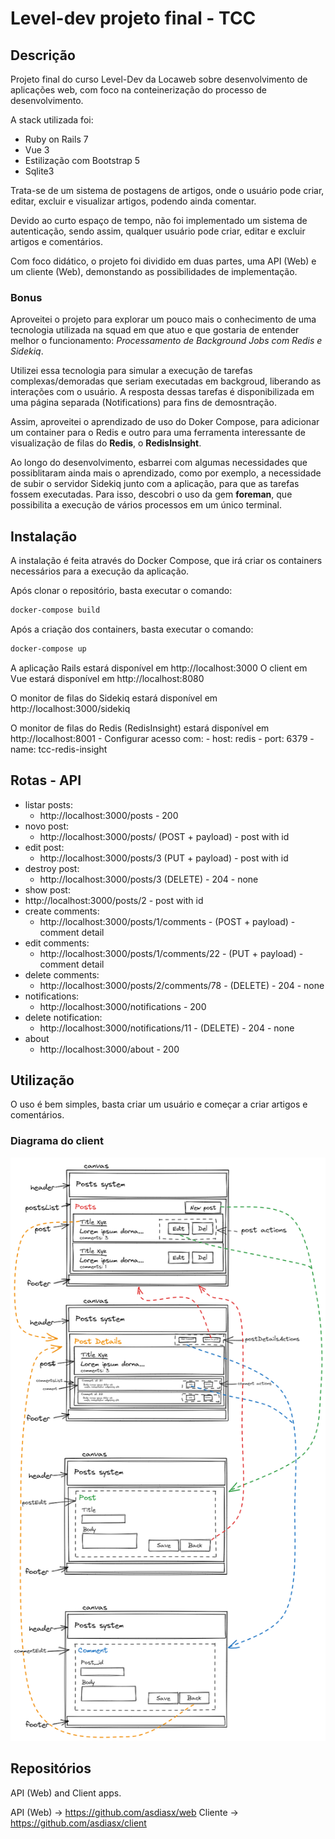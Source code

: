 # Level-dev projeto final - TCC

## Descrição

Projeto final do curso Level-Dev da Locaweb sobre desenvolvimento de aplicações web, com foco na conteinerização do processo de desenvolvimento.

A stack utilizada foi:

- Ruby on Rails 7
- Vue 3
- Estilização com Bootstrap 5
- Sqlite3

Trata-se de um sistema de postagens de artigos, onde o usuário pode criar, editar, excluir e visualizar artigos, podendo ainda comentar.

Devido ao curto espaço de tempo, não foi implementado um sistema de autenticação, sendo assim, qualquer usuário pode criar, editar e excluir artigos e comentários.

Com foco didático, o projeto foi dividido em duas partes, uma API (Web) e um cliente (Web), demonstando as possibilidades de implementação.

### Bonus

Aproveitei o projeto para explorar um pouco mais o conhecimento de uma tecnologia utilizada na squad em que atuo e que gostaria de entender melhor o funcionamento: *Processamento de Background Jobs com Redis e Sidekiq*.

Utilizei essa tecnologia para simular a execução de tarefas complexas/demoradas que seriam executadas em backgroud, liberando as interações com o usuário. A resposta dessas tarefas é disponibilizada em uma página separada (Notifications) para fins de demosntração.

Assim,  aproveitei o aprendizado de uso do Doker Compose, para adicionar um container para o Redis e outro para uma ferramenta interessante de visualização de filas do **Redis**, o **RedisInsight**.

Ao longo do desenvolvimento, esbarrei com algumas necessidades que possiblitaram ainda mais o aprendizado, como por exemplo, a necessidade de subir o servidor Sidekiq junto com a aplicação, para que as tarefas fossem executadas. Para isso, descobri o uso da gem **foreman**, que possibilita a execução de vários processos em um único terminal.

## Instalação

A instalação é feita através do Docker Compose, que irá criar os containers necessários para a execução da aplicação.

Após clonar o repositório, basta executar o comando:

```bash
docker-compose build
```

Após a criação dos containers, basta executar o comando:

```bash
docker-compose up
```

A aplicação Rails estará disponível em http://localhost:3000
O client em Vue estará disponível em http://localhost:8080

O monitor de filas do Sidekiq estará disponível em http://localhost:3000/sidekiq

O monitor de filas do Redis (RedisInsight) estará disponível em http://localhost:8001
    - Configurar acesso com:
        - host: redis
        - port: 6379
        - name: tcc-redis-insight

## Rotas - API

- listar posts:
	- http://localhost:3000/posts - 200
- novo post:
	- http://localhost:3000/posts/ (POST + payload) - post with id
- edit post:
	- http://localhost:3000/posts/3 (PUT + payload) - post with id
- destroy post:
	- http://localhost:3000/posts/3 (DELETE) - 204 - none
- show post:
- http://localhost:3000/posts/2 - post with id
- create comments:
	- http://localhost:3000/posts/1/comments - (POST + payload) - comment detail
- edit comments:
	- http://localhost:3000/posts/1/comments/22 - (PUT + payload) - comment detail
- delete comments:
	- http://localhost:3000/posts/2/comments/78 - (DELETE) - 204 - none
- notifications:
	- http://localhost:3000/notifications - 200
- delete notification:
	- http://localhost:3000/notifications/11 - (DELETE) - 204 - none
- about
	- http://localhost:3000/about - 200


## Utilização

O uso é bem simples, basta criar um usuário e começar a criar artigos e comentários.

### Diagrama do client

![Diagrama do Client](image/client_layout.png)

## Repositórios

API (Web) and Client apps.

API (Web) -> https://github.com/asdiasx/web
Cliente -> https://github.com/asdiasx/client
